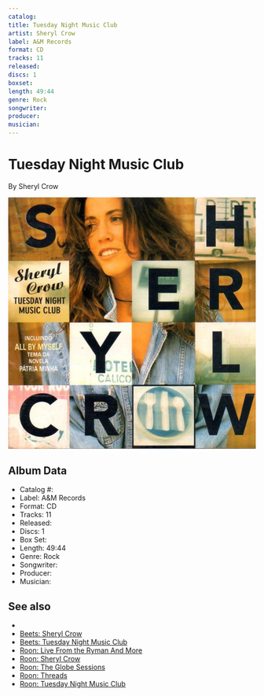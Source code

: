 ```yaml
---
catalog: 
title: Tuesday Night Music Club
artist: Sheryl Crow
label: A&M Records
format: CD
tracks: 11
released: 
discs: 1
boxset: 
length: 49:44
genre: Rock
songwriter: 
producer: 
musician: 
---
```


# Tuesday Night Music Club

By Sheryl Crow

![](../../assets/albumcovers/Sheryl_Crow-Tuesday_Night_Music_Club.png)

## Album Data

- Catalog #: 
- Label: A&M Records
- Format: CD
- Tracks: 11
- Released: 
- Discs: 1
- Box Set: 
- Length: 49:44
- Genre: Rock
- Songwriter: 
- Producer: 
- Musician: 


## See also

- [](Sheryl_Crow.md)
- [Beets: Sheryl Crow](../../Beets/Sheryl_Crow/Sheryl_Crow.md)
- [Beets: Tuesday Night Music Club](../../Beets/Sheryl_Crow/Tuesday_Night_Music_Club.md)
- [Roon: Live From the Ryman And More](../../Roon/Sheryl_Crow/Live_From_the_Ryman_And_More.md)
- [Roon: Sheryl Crow](../../Roon/Sheryl_Crow/Sheryl_Crow.md)
- [Roon: The Globe Sessions](../../Roon/Sheryl_Crow/The_Globe_Sessions.md)
- [Roon: Threads](../../Roon/Sheryl_Crow/Threads.md)
- [Roon: Tuesday Night Music Club](../../Roon/Sheryl_Crow/Tuesday_Night_Music_Club.md)
